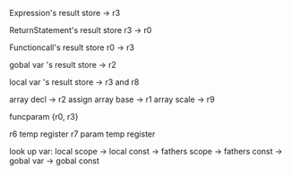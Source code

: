 

Expression's result store -> r3

ReturnStatement's result store r3 -> r0

Functioncall's result store r0 -> r3

gobal var 's result store -> r2

local var 's result store -> r3 and r8

array decl -> r2
assign array base -> r1
array scale -> r9


funcparam {r0, r3}

r6 temp register
r7 param temp register




look up var:
local scope -> local const -> fathers scope -> fathers const -> gobal var -> gobal const